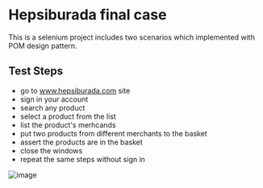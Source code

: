 #  Hepsiburada final case 
   This is a selenium project includes two scenarios which implemented with POM design pattern. 
## Test Steps
- go to www.hepsiburada.com site
- sign in your account
- search any product
- select a product from the list
- list the product's merhcands
- put two products from different merchants to the basket
- assert the products are in the basket
- close the windows
- repeat the same steps without sign in

![image](https://user-images.githubusercontent.com/89974862/149463217-0f9e1b34-df64-4b39-851d-4d1c587fb41b.png)

